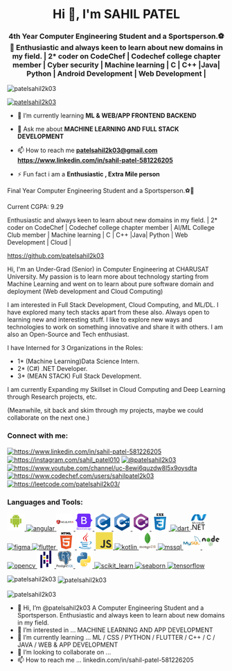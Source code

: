 <h1 align="center">Hi 👋, I'm SAHIL PATEL</h1>
<h3 align="center">4th Year Computer Engineering Student and a Sportsperson.⚽🏓 Enthusiastic and always keen to learn about new domains in my field. | 2* coder on CodeChef | Codechef college chapter member | Cyber security | Machine learning | C | C++ |Java| Python | Android Development | Web Development |</h3>

<p align="left"> <img src="https://komarev.com/ghpvc/?username=patelsahil2k03&label=Profile%20views&color=0e75b6&style=flat" alt="patelsahil2k03" /> </p>

<p align="left"> <a href="https://github.com/ryo-ma/github-profile-trophy"><img src="https://github-profile-trophy.vercel.app/?username=patelsahil2k03" alt="patelsahil2k03" /></a> </p>

- 🌱 I’m currently learning **ML & WEB/APP FRONTEND BACKEND**

- 💬 Ask me about **MACHINE LEARNING AND FULL STACK DEVELOPMENT**

- 📫 How to reach me **patelsahil2k03@gmail.com** **https://www.linkedin.com/in/sahil-patel-581226205**

- ⚡ Fun fact i am a **Enthusiastic , Extra Mile person**


Final Year Computer Engineering Student and a Sportsperson.⚽🏓

Current CGPA: 9.29

Enthusiastic and always keen to learn about new domains in my field.
| 2* coder on CodeChef | Codechef college chapter member | AI/ML College Club member | Machine learning | C | C++ |Java| Python | Web Development | Cloud |

https://github.com/patelsahil2k03

Hi, I'm an Under-Grad (Senior) in Computer Engineering at CHARUSAT University. My passion is to learn more about technology starting from Machine Learning and went on to learn about pure software domain and deployment (Web development and Cloud Computing)

I am interested in Full Stack Development, Cloud Computing, and ML/DL. I have explored many tech stacks apart from these also. Always open to learning new and interesting stuff. I like to explore new ways and technologies to work on something innovative and share it with others.
I am also an Open-Source and Tech enthusiast.

I have Interned for 3 Organizations in the Roles: 

- 1* (Machine Learning)Data Science Intern.
- 2* (C#) .NET Developer.
- 3* (MEAN STACK) Full Stack Development.

I am currently Expanding my Skillset in Cloud Computing and Deep Learning through Research projects, etc.

(Meanwhile, sit back and skim through my projects, maybe we could collaborate on the next one.)

<h3 align="left">Connect with me:</h3>

<p align="left">
<a href="https://linkedin.com/in/https://www.linkedin.com/in/sahil-patel-581226205" target="blank"><img align="center" src="https://raw.githubusercontent.com/rahuldkjain/github-profile-readme-generator/master/src/images/icons/Social/linked-in-alt.svg" alt="https://www.linkedin.com/in/sahil-patel-581226205" height="30" width="40" /></a>
<a href="https://instagram.com/https://instagram.com/sahil_patel010" target="blank"><img align="center" src="https://raw.githubusercontent.com/rahuldkjain/github-profile-readme-generator/master/src/images/icons/Social/instagram.svg" alt="https://instagram.com/sahil_patel010" height="30" width="40" /></a>
<a href="https://medium.com/@patelsahil2k03" target="blank"><img align="center" src="https://raw.githubusercontent.com/rahuldkjain/github-profile-readme-generator/master/src/images/icons/Social/medium.svg" alt="@patelsahil2k03" height="30" width="40" /></a>
<a href="https://www.youtube.com/channel/UC-8ewi6QuzDW8l5x9OysdtA" target="blank"><img align="center" src="https://raw.githubusercontent.com/rahuldkjain/github-profile-readme-generator/master/src/images/icons/Social/youtube.svg" alt="https://www.youtube.com/channel/uc-8ewi6quzdw8l5x9oysdta" height="30" width="40" /></a>
<a href="https://www.codechef.com/users/https://www.codechef.com/users/sahilpatel2k03" target="blank"><img align="center" src="https://cdn.jsdelivr.net/npm/simple-icons@3.1.0/icons/codechef.svg" alt="https://www.codechef.com/users/sahilpatel2k03" height="30" width="40" /></a>
<a href="https://www.leetcode.com/https://leetcode.com/patelsahil2k03/" target="blank"><img align="center" src="https://raw.githubusercontent.com/rahuldkjain/github-profile-readme-generator/master/src/images/icons/Social/leet-code.svg" alt="https://leetcode.com/patelsahil2k03/" height="30" width="40" /></a>
</p>

<h3 align="left">Languages and Tools:</h3>
<p align="left"> <a href="https://developer.android.com" target="_blank" rel="noreferrer"> <img src="https://raw.githubusercontent.com/devicons/devicon/master/icons/android/android-original-wordmark.svg" alt="android" width="40" height="40"/> </a> <a href="https://angular.io" target="_blank" rel="noreferrer"> <img src="https://angular.io/assets/images/logos/angular/angular.svg" alt="angular" width="40" height="40"/> </a> <a href="https://angular.io" target="_blank" rel="noreferrer"> <img src="https://raw.githubusercontent.com/devicons/devicon/master/icons/angularjs/angularjs-original-wordmark.svg" alt="angularjs" width="40" height="40"/> </a> <a href="https://getbootstrap.com" target="_blank" rel="noreferrer"> <img src="https://raw.githubusercontent.com/devicons/devicon/master/icons/bootstrap/bootstrap-plain-wordmark.svg" alt="bootstrap" width="40" height="40"/> </a> <a href="https://www.cprogramming.com/" target="_blank" rel="noreferrer"> <img src="https://raw.githubusercontent.com/devicons/devicon/master/icons/c/c-original.svg" alt="c" width="40" height="40"/> </a> <a href="https://www.w3schools.com/cpp/" target="_blank" rel="noreferrer"> <img src="https://raw.githubusercontent.com/devicons/devicon/master/icons/cplusplus/cplusplus-original.svg" alt="cplusplus" width="40" height="40"/> </a> <a href="https://www.w3schools.com/cs/" target="_blank" rel="noreferrer"> <img src="https://raw.githubusercontent.com/devicons/devicon/master/icons/csharp/csharp-original.svg" alt="csharp" width="40" height="40"/> </a> <a href="https://www.w3schools.com/css/" target="_blank" rel="noreferrer"> <img src="https://raw.githubusercontent.com/devicons/devicon/master/icons/css3/css3-original-wordmark.svg" alt="css3" width="40" height="40"/> </a> <a href="https://dart.dev" target="_blank" rel="noreferrer"> <img src="https://www.vectorlogo.zone/logos/dartlang/dartlang-icon.svg" alt="dart" width="40" height="40"/> </a> <a href="https://dotnet.microsoft.com/" target="_blank" rel="noreferrer"> <img src="https://raw.githubusercontent.com/devicons/devicon/master/icons/dot-net/dot-net-original-wordmark.svg" alt="dotnet" width="40" height="40"/> </a> <a href="https://www.figma.com/" target="_blank" rel="noreferrer"> <img src="https://www.vectorlogo.zone/logos/figma/figma-icon.svg" alt="figma" width="40" height="40"/> </a> <a href="https://flutter.dev" target="_blank" rel="noreferrer"> <img src="https://www.vectorlogo.zone/logos/flutterio/flutterio-icon.svg" alt="flutter" width="40" height="40"/> </a> <a href="https://www.w3.org/html/" target="_blank" rel="noreferrer"> <img src="https://raw.githubusercontent.com/devicons/devicon/master/icons/html5/html5-original-wordmark.svg" alt="html5" width="40" height="40"/> </a> <a href="https://www.java.com" target="_blank" rel="noreferrer"> <img src="https://raw.githubusercontent.com/devicons/devicon/master/icons/java/java-original.svg" alt="java" width="40" height="40"/> </a> <a href="https://developer.mozilla.org/en-US/docs/Web/JavaScript" target="_blank" rel="noreferrer"> <img src="https://raw.githubusercontent.com/devicons/devicon/master/icons/javascript/javascript-original.svg" alt="javascript" width="40" height="40"/> </a> <a href="https://kotlinlang.org" target="_blank" rel="noreferrer"> <img src="https://www.vectorlogo.zone/logos/kotlinlang/kotlinlang-icon.svg" alt="kotlin" width="40" height="40"/> </a> <a href="https://www.mongodb.com/" target="_blank" rel="noreferrer"> <img src="https://raw.githubusercontent.com/devicons/devicon/master/icons/mongodb/mongodb-original-wordmark.svg" alt="mongodb" width="40" height="40"/> </a> <a href="https://www.microsoft.com/en-us/sql-server" target="_blank" rel="noreferrer"> <img src="https://www.svgrepo.com/show/303229/microsoft-sql-server-logo.svg" alt="mssql" width="40" height="40"/> </a> <a href="https://www.mysql.com/" target="_blank" rel="noreferrer"> <img src="https://raw.githubusercontent.com/devicons/devicon/master/icons/mysql/mysql-original-wordmark.svg" alt="mysql" width="40" height="40"/> </a> <a href="https://nodejs.org" target="_blank" rel="noreferrer"> <img src="https://raw.githubusercontent.com/devicons/devicon/master/icons/nodejs/nodejs-original-wordmark.svg" alt="nodejs" width="40" height="40"/> </a> <a href="https://opencv.org/" target="_blank" rel="noreferrer"> <img src="https://www.vectorlogo.zone/logos/opencv/opencv-icon.svg" alt="opencv" width="40" height="40"/> </a> <a href="https://pandas.pydata.org/" target="_blank" rel="noreferrer"> <img src="https://raw.githubusercontent.com/devicons/devicon/2ae2a900d2f041da66e950e4d48052658d850630/icons/pandas/pandas-original.svg" alt="pandas" width="40" height="40"/> </a> <a href="https://www.postgresql.org" target="_blank" rel="noreferrer"> <img src="https://raw.githubusercontent.com/devicons/devicon/master/icons/postgresql/postgresql-original-wordmark.svg" alt="postgresql" width="40" height="40"/> </a> <a href="https://www.python.org" target="_blank" rel="noreferrer"> <img src="https://raw.githubusercontent.com/devicons/devicon/master/icons/python/python-original.svg" alt="python" width="40" height="40"/> </a> <a href="https://scikit-learn.org/" target="_blank" rel="noreferrer"> <img src="https://upload.wikimedia.org/wikipedia/commons/0/05/Scikit_learn_logo_small.svg" alt="scikit_learn" width="40" height="40"/> </a> <a href="https://seaborn.pydata.org/" target="_blank" rel="noreferrer"> <img src="https://seaborn.pydata.org/_images/logo-mark-lightbg.svg" alt="seaborn" width="40" height="40"/> </a> <a href="https://www.tensorflow.org" target="_blank" rel="noreferrer"> <img src="https://www.vectorlogo.zone/logos/tensorflow/tensorflow-icon.svg" alt="tensorflow" width="40" height="40"/> </a> </p>

<p><img align="left" src="https://github-readme-stats.vercel.app/api/top-langs?username=patelsahil2k03&show_icons=true&locale=en&layout=compact" alt="patelsahil2k03" /></p>

<p>&nbsp;<img align="center" src="https://github-readme-stats.vercel.app/api?username=patelsahil2k03&show_icons=true&locale=en" alt="patelsahil2k03" /></p>

<p><img align="center" src="https://github-readme-streak-stats.herokuapp.com/?user=patelsahil2k03&" alt="patelsahil2k03" /></p>

- 👋 Hi, I’m @patelsahil2k03
A Computer Engineering Student and a Sportsperson.
Enthusiastic and always keen to learn about new domains in my field.
- 👀 I’m interested in ... MACHINE LEARNING AND APP DEVELOPMENT 
- 🌱 I’m currently learning ... ML / CSS / PYTHON / FLUTTER / C++ / C / JAVA / WEB & APP DEVELOPMENT
- 💞️ I’m looking to collaborate on ...
- 📫 How to reach me ...
linkedin.com/in/sahil-patel-581226205

<!---
patelsahil2k03/patelsahil2k03 is a ✨ special ✨ repository because its `README.md` (this file) appears on your GitHub profile.
You can click the Preview link to take a look at your changes.
--->
